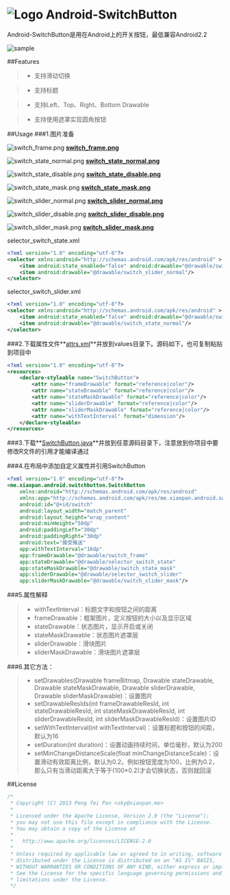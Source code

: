 # ![Logo](https://github.com/xiaopansky/Android-SwitchButton/raw/master/res/drawable-mdpi/ic_launcher.png) Android-SwitchButton

Android-SwitchButton是用在Android上的开关按钮，最低兼容Android2.2

![sample](https://github.com/xiaopansky/Android-SwitchButton/raw/master/docs/sample.png)

##Features

>* 支持滑动切换

>* 支持标题

>* 支持Left、Top、Right、Bottom Drawable

>* 支持使用遮罩实现圆角按钮

##Usage
###1.图片准备

![switch_frame.png](https://github.com/xiaopansky/Android-SwitchButton/raw/master/res/drawable-xhdpi/switch_frame.png) **[switch_frame.png](https://github.com/xiaopansky/Android-SwitchButton/raw/master/res/drawable-xhdpi/switch_frame.png)**

![switch_state_normal.png](https://github.com/xiaopansky/Android-SwitchButton/raw/master/res/drawable-xhdpi/switch_state_normal.png) **[switch_state_normal.png](https://github.com/xiaopansky/Android-SwitchButton/raw/master/res/drawable-xhdpi/switch_state_normal.png)**

![switch_state_disable.png](https://github.com/xiaopansky/Android-SwitchButton/raw/master/res/drawable-xhdpi/switch_state_disable.png) **[switch_state_disable.png](https://github.com/xiaopansky/Android-SwitchButton/raw/master/res/drawable-xhdpi/switch_state_disable.png)**

![switch_state_mask.png](https://github.com/xiaopansky/Android-SwitchButton/raw/master/res/drawable-xhdpi/switch_state_mask.png) **[switch_state_mask.png](https://github.com/xiaopansky/Android-SwitchButton/raw/master/res/drawable-xhdpi/switch_state_mask.png)**

![switch_slider_normal.png](https://github.com/xiaopansky/Android-SwitchButton/raw/master/res/drawable-xhdpi/switch_slider_normal.png) **[switch_slider_normal.png](https://github.com/xiaopansky/Android-SwitchButton/raw/master/res/drawable-xhdpi/switch_slider_normal.png)**

![switch_slider_disable.png](https://github.com/xiaopansky/Android-SwitchButton/raw/master/res/drawable-xhdpi/switch_slider_disable.png) **[switch_slider_disable.png](https://github.com/xiaopansky/Android-SwitchButton/raw/master/res/drawable-xhdpi/switch_slider_disable.png)**

![switch_slider_mask.png](https://github.com/xiaopansky/Android-SwitchButton/raw/master/res/drawable-xhdpi/switch_slider_mask.png) **[switch_slider_mask.png](https://github.com/xiaopansky/Android-SwitchButton/raw/master/res/drawable-xhdpi/switch_slider_mask.png)**

selector_switch_state.xml
```xml
<?xml version="1.0" encoding="utf-8"?>
<selector xmlns:android="http://schemas.android.com/apk/res/android" >
    <item android:state_enabled="false" android:drawable="@drawable/switch_slider_disable"/>
    <item android:drawable="@drawable/switch_slider_normal"/>
</selector>
```

selector_switch_slider.xml
```xml
<?xml version="1.0" encoding="utf-8"?>
<selector xmlns:android="http://schemas.android.com/apk/res/android" >
    <item android:state_enabled="false" android:drawable="@drawable/switch_state_disable"/>
    <item android:drawable="@drawable/switch_state_normal"/>
</selector>
```
###2.下载属性文件**[attrs.xml](https://github.com/xiaopansky/Android-SwitchButton/raw/master/res/values/attrs.xml)**并放到values目录下。源码如下，也可复制粘贴到项目中
```xml
<?xml version="1.0" encoding="utf-8"?>
<resources>
    <declare-styleable name="SwitchButton">
        <attr name="frameDrawable" format="reference|color"/>
        <attr name="stateDrawable" format="reference|color"/>
        <attr name="stateMaskDrawable" format="reference|color"/>
        <attr name="sliderDrawable" format="reference|color"/>
        <attr name="sliderMaskDrawable" format="reference|color"/>
	    <attr name="withTextInterval" format="dimension"/>
    </declare-styleable>
</resources>
```

###3.下载**[SwitchButton.java](https://github.com/xiaopansky/Android-SwitchButton/raw/master/src/me/xiaopan/android/switchbutton/SwitchButton.java)**并放到任意源码目录下，注意放到你项目中要修改R文件的引用才能编译通过

###4.在布局中添加自定义属性并引用SwitchButton
```xml
<?xml version="1.0" encoding="utf-8"?>
<me.xiaopan.android.switchbutton.SwitchButton
    xmlns:android="http://schemas.android.com/apk/res/android"
    xmlns:app="http://schemas.android.com/apk/res/me.xiaopan.android.switchbutton"
    android:id="@+id/switch"
    android:layout_width="match_parent"
    android:layout_height="wrap_content"
    android:minHeight="50dp"
    android:paddingLeft="30dp"
    android:paddingRight="30dp"
    android:text="接受推送"
    app:withTextInterval="16dp"
    app:frameDrawable="@drawable/switch_frame"
    app:stateDrawable="@drawable/selector_switch_state"
    app:stateMaskDrawable="@drawable/switch_state_mask"
    app:sliderDrawable="@drawable/selector_switch_slider"
    app:sliderMaskDrawable="@drawable/switch_slider_mask"/>
```

###5.属性解释
>* withTextInterval：标题文字和按钮之间的距离
>* frameDrawable：框架图片，定义按钮的大小以及显示区域
>* stateDrawable：状态图片，显示开启或关闭
>* stateMaskDrawable：状态图片遮罩层
>* sliderDrawable：滑块图片
>* sliderMaskDrawable：滑块图片遮罩层

###6.其它方法：
>* setDrawables(Drawable frameBitmap, Drawable stateDrawable, Drawable stateMaskDrawable, Drawable sliderDrawable, Drawable sliderMaskDrawable)：设置图片
>* setDrawableResIds(int frameDrawableResId, int stateDrawableResId, int stateMaskDrawableResId, int sliderDrawableResId, int sliderMaskDrawableResId)：设置图片ID
>* setWithTextInterval(int withTextInterval)：设置标题和按钮的间距，默认为16
>* setDuration(int duration)：设置动画持续时间，单位毫秒，默认为200
>* setMinChangeDistanceScale(float minChangeDistanceScale)：设置滑动有效距离比例，默认为0.2。例如按钮宽度为100，比例为0.2，那么只有当滑动距离大于等于(100*0.2)才会切换状态，否则就回滚

##License
```java
/*
 * Copyright (C) 2013 Peng fei Pan <sky@xiaopan.me>
 * 
 * Licensed under the Apache License, Version 2.0 (the "License");
 * you may not use this file except in compliance with the License.
 * You may obtain a copy of the License at
 * 
 *   http://www.apache.org/licenses/LICENSE-2.0
 * 
 * Unless required by applicable law or agreed to in writing, software
 * distributed under the License is distributed on an "AS IS" BASIS,
 * WITHOUT WARRANTIES OR CONDITIONS OF ANY KIND, either express or implied.
 * See the License for the specific language governing permissions and
 * limitations under the License.
 */
```
